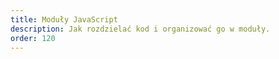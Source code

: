 ```yaml
---
title: Moduły JavaScript
description: Jak rozdzielać kod i organizować go w moduły.
order: 120
---
```

